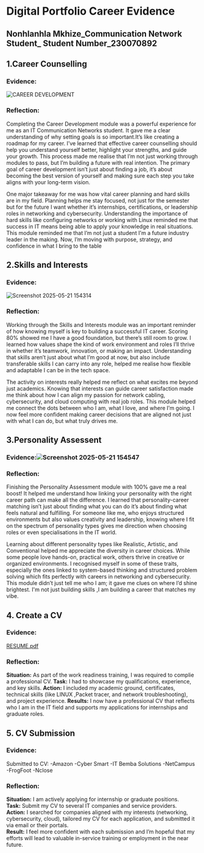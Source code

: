# Digital Portfolio Career Evidence
## Nonhlanhla Mkhize_Communication Network Student_ Student Number_230070892 

## 1.Career Counselling
### Evidence: 

![CAREER DEVELOPMENT](https://github.com/user-attachments/assets/6668a639-52cc-482c-8638-4e0be1dc15c1)

### Reflection:
Completing the Career Development module was a powerful experience for me as an IT Communication Networks student. It gave me a clear understanding of why setting goals is so important.It’s like creating a roadmap for my career. I’ve learned that effective career counselling should help you understand yourself better, highlight your strengths, and guide your growth. This process made me realise that I’m not just working through modules to pass, but I’m building a future with real intention. The primary goal of career development isn’t just about finding a job, it’s about becoming the best version of yourself and making sure each step you take aligns with your long-term vision.

One major takeaway for me was how vital career planning and hard skills are in my field. Planning helps me stay focused, not just for the semester but for the future I want whether it’s internships, certifications, or leadership roles in networking and cybersecurity. Understanding the importance of hard skills like configuring networks or working with Linux reminded me that success in IT means being able to apply your knowledge in real situations. This module reminded me that I’m not just a student I'm a future industry leader in the making. Now, I’m moving with purpose, strategy, and confidence in what I bring to the table

## 2.Skills and Interests
### Evidence:

![Screenshot 2025-05-21 154314](https://github.com/user-attachments/assets/306e8bf8-0054-458c-93bb-3de59e520553)
    
  ### Reflection:
 Working through the Skills and Interests module was an important reminder of how knowing myself is key to building a successful IT career. Scoring 80% showed me I have a good foundation, but there’s still room to grow. I learned how values shape the kind of work environment and roles I’ll thrive in whether it’s teamwork, innovation, or making an impact. Understanding that skills aren’t just about what I’m good at now, but also include transferable skills I can carry into any role, helped me realise how flexible and adaptable I can be in the tech space.
 
The activity on interests really helped me reflect on what excites me beyond just academics. Knowing that interests can guide career satisfaction made me think about how I can align my passion for network cabling, cybersecurity, and cloud computing with real job roles. This module helped me connect the dots between who I am, what I love, and where I’m going. I now feel more confident making career decisions that are aligned not just with what I can do, but what truly drives me.
 
## 3.Personality Assessent 

### Evidence:![Screenshot 2025-05-21 154547](https://github.com/user-attachments/assets/1569f869-0e18-4093-a0a1-e2e4ecce001b)

### Reflection: 
Finishing the Personality Assessment module with 100% gave me a real boost! It helped me understand how linking your personality with the right career path can make all the difference. I learned that personality-career matching isn’t just about finding what you can do it’s about finding what feels natural and fulfilling. For someone like me, who enjoys structured environments but also values creativity and leadership, knowing where I fit on the spectrum of personality types gives me direction when choosing roles or even specialisations in the IT world.

Learning about different personality types like Realistic, Artistic, and Conventional helped me appreciate the diversity in career choices. While some people love hands-on, practical work, others thrive in creative or organized environments. I recognised myself in some of these traits, especially the ones linked to system-based thinking and structured problem solving which fits perfectly with careers in networking and cybersecurity. This module didn’t just tell me who I am; it gave me clues on where I’d shine brightest. I'm not just building skills ,I am building a career that matches my vibe. 

  ## 4. Create a CV
  ### Evidence: 
  
  [RESUME.pdf](https://github.com/user-attachments/files/20371455/RESUME.pdf)

  ### Reflection:
  **Situation:** As part of the work readiness training, I was required to complie a professional CV.
  **Task:** I had to showcase my qualifications, experience, and key skills.
  **Action:** I included my academic ground, certificates, technical skills (like LINUX ,Packet tracer, and network troubleshooting), and project experience.
  **Results:** I now have a professional CV that reflects who I am in the IT field and supports my applications for internships and graduate roles.

## 5. CV Submission 
### Evidence: 

Submitted to CV:
-Amazon
-Cyber Smart
-IT Bemba Solutions
-NetCampus
-FrogFoot
-Nclose 

### Reflection:
**Situation:** I am actively applying for internship or graduate positions.  
**Task:** Submit my CV to several IT companies and service providers.  
**Action:** I searched for companies aligned with my interests (networking, cybersecurity, cloud), tailored my CV for each application, and submitted it via email or their portals.  
**Result:** I feel more confident with each submission and I’m hopeful that my efforts will lead to valuable in-service training or employment in the near future.
  
  
